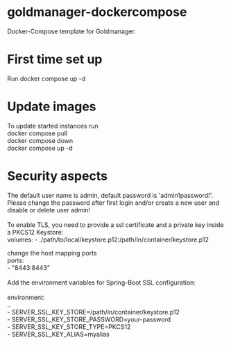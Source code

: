 # goldmanager-dockercompose
Docker-Compose template for Goldmanager.
# First time set up
Run docker compose up -d
# Update images
To update started instances run <br>
docker compose pull<br>
docker compose down<br>
docker compose up -d<br>
# Security aspects
The default user name is admin, default password is 'admin1password!'.<br>
Please change the password after first login and/or create a new user and disable or delete user admin!<br>
<br>
To enable TLS, you need to provide a ssl certificate and a private key inside a PKCS12 Keystore:
<br>
volumes:
    - ./path/to/local/keystore.p12:/path/in/container/keystore.p12<br>

change the host mapping ports<br>
ports:<br>
      - "8443:8443"<br>
<br>
Add the environment variables for Spring-Boot SSL configuration:<br>
<br>
 environment:<br>
 ..<br>
      - SERVER_SSL_KEY_STORE=/path/in/container/keystore.p12<br>
      - SERVER_SSL_KEY_STORE_PASSWORD=your-password<br>
      - SERVER_SSL_KEY_STORE_TYPE=PKCS12<br>
      - SERVER_SSL_KEY_ALIAS=myalias<br>


